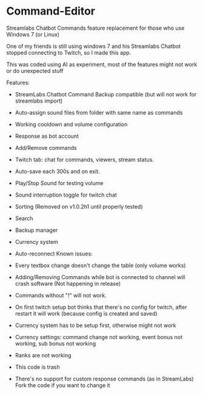 # Command-Editor
Streamlabs Chatbot Commands feature replacement for those who use Windows 7 (or Linux)

One of my friends is still using windows 7 and his Streamlabs Chatbot stopped connecting to Twitch, so I made this app.

This was coded using AI as experiment, most of the features might not work or do unexpected stuff

Features:

- StreamLabs Chatbot Command Backup compatible (but will not work for streamlabs import)
- Auto-assign sound files from folder with same name as commands
- Working cooldown and volume configuration
- Response as bot account
- Add/Remove commands
- Twitch tab: chat for commands, viewers, stream status.
- Auto-save each 300s and on exit.
- Play/Stop Sound for testing volume
- Sound interruption toggle for twitch chat
- Sorting (Removed on v1.0.2h1 until properly tested)
- Search
- Backup manager
- Currency system
- Auto-reconnect
Known issues:

- Every textbox change doesn't change the table (only volume works)
- Adding/Removing Commands while bot is connected to channel will crash software (Not happening in release)
- Commands without "!" will not work.
- On first twitch setup bot thinks that there's no config for twitch, after restart it will work (because config is created and saved)
- Currency system has to be setup first, otherwise might not work
- Currency settings: command change not working, event bonus not working, sub bonus not working
- Ranks are not working
- This code is trash
- There's no support for custom response commands (as in StreamLabs)
Fork the code if you want to change it
